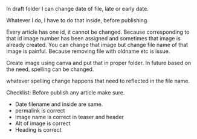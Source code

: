 In draft folder I can change date of file, late or early date.

Whatever I do, I have to do that inside, before publishing.

Every article has one id, it cannot be changed. Because corresponding to that id image number has been assigned and sometimes that image is already created. 
You can change that image but change file name of that image is painful. Because removing file with oldname etc is issue.

Create image using canva and put that in proper folder. In future based on the need, spelling can be changed.

whatever spelling change happens that need to reflected in the file name.

Checklist: Before publish any article make sure.
- Date filename and inside are same.
- permalink is correct
- image name is correct in teaser and header
- Alt of image is correct
- Heading is correct


